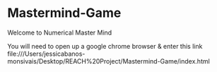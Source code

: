 # Mastermind-Game

Welcome to Numerical Master Mind

You will need to open up a google chrome browser & enter this link
  file:///Users/jessicabanos-monsivais/Desktop/REACH%20Project/Mastermind-Game/index.html

